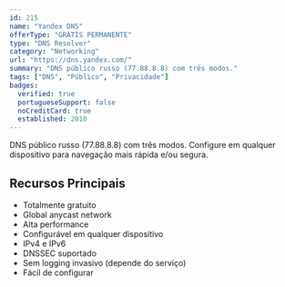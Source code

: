 ```yaml
---
id: 215
name: "Yandex DNS"
offerType: "GRÁTIS PERMANENTE"
type: "DNS Resolver"
category: "Networking"
url: "https://dns.yandex.com/"
summary: "DNS público russo (77.88.8.8) com três modos."
tags: ["DNS", "Público", "Privacidade"]
badges:
  verified: true
  portugueseSupport: false
  noCreditCard: true
  established: 2010
---
```


DNS público russo (77.88.8.8) com três modos. Configure em qualquer dispositivo para navegação mais rápida e/ou segura.

## Recursos Principais

- Totalmente gratuito
- Global anycast network
- Alta performance
- Configurável em qualquer dispositivo
- IPv4 e IPv6
- DNSSEC suportado
- Sem logging invasivo (depende do serviço)
- Fácil de configurar
